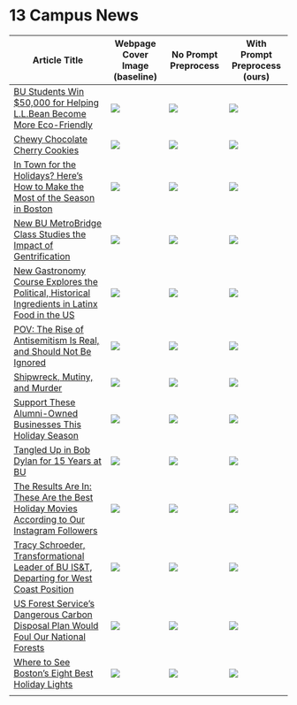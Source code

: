 # 13 Campus News

| Article Title | Webpage Cover Image (baseline) | No Prompt Preprocess | With Prompt Preprocess (ours) |
| ------------- | ------------------------------ | -------------------- | ----------------------------- |
| [BU Students Win $50,000 for Helping L.L.Bean Become More Eco-Friendly](https://www.bu.edu/articles/2023/bu-students-win-bu-sustainability-competition/) | ![](https://www.bu.edu/files/2023/12/Questrom-Sustainability-Competition-winners_feat.jpg) | ![](./original/gif/BU%20Students%20Win%20$50,000%20for%20Helping%20L.L.Bean%20Become%20More%20Eco-Friendly.gif) | ![](./gif/BU%20Students%20Win%20$50,000%20for%20Helping%20L.L.Bean%20Become%20More%20Eco-Friendly.gif)
| [Chewy Chocolate Cherry Cookies](https://www.bu.edu/articles/2023/chewy-chocolate-cherry-cookies/) | ![](https://www.bu.edu/files/2023/12/choco-cookies-IMG_2311-feat-crop.jpg) | ![](./original/gif/Chewy%20Chocolate%20Cherry%20Cookies.gif) | ![](./gif/Chewy%20Chocolate%20Cherry%20Cookies.gif) |
| [In Town for the Holidays? Here’s How to Make the Most of the Season in Boston](https://www.bu.edu/articles/2023/what-to-do-holidays-in-boston/) | ![](https://www.bu.edu/files/2023/12/iStock-182901347-feat-crop.jpg) | ![](./original/gif/In%20Town%20for%20the%20Holidays?%20Here’s%20How%20to%20Make%20the%20Most%20of%20the%20Season%20in%20Boston.gif) | ![](./gif/In%20Town%20for%20the%20Holidays?%20Here’s%20How%20to%20Make%20the%20Most%20of%20the%20Season%20in%20Boston.gif) |
| [New BU MetroBridge Class Studies the Impact of Gentrification](https://www.bu.edu/articles/2023/new-class-studies-impact-of-gentrification/) | ![](https://www.bu.edu/files/2023/12/23-1644-METRO-003-feat-crop.jpg) | ![](./original/gif/New%20BU%20MetroBridge%20Class%20Studies%20the%20Impact%20of%20Gentrification.gif) | ![](./gif/New%20BU%20MetroBridge%20Class%20Studies%20the%20Impact%20of%20Gentrification.gif) |
| [New Gastronomy Course Explores the Political, Historical Ingredients in Latinx Food in the US](https://www.bu.edu/articles/2023/new-gastronomy-course-explores-latinx-food-culture-in-the-us/) | ![](https://www.bu.edu/files/2023/12/Latinx-Food-Course-feat.jpg) | ![](./original/gif/New%20Gastronomy%20Course%20Explores%20the%20Political,%20Historical%20Ingredients%20in%20Latinx%20Food%20in%20the%20US.gif) | ![](./gif/New%20Gastronomy%20Course%20Explores%20the%20Political,%20Historical%20Ingredients%20in%20Latinx%20Food%20in%20the%20US.gif) |
| [POV: The Rise of Antisemitism Is Real, and Should Not Be Ignored](https://www.bu.edu/articles/2023/pov-rise-of-antisemitism-should-not-be-ignored/) | ![](https://www.bu.edu/files/2023/12/POV-Rise-of-Antisemitism-leadin.jpg) | ![](./original/gif/POV:%20The%20Rise%20of%20Antisemitism%20Is%20Real,%20and%20Should%20Not%20Be%20Ignored.gif) | ![](./gif/POV:%20The%20Rise%20of%20Antisemitism%20Is%20Real,%20and%20Should%20Not%20Be%20Ignored.gif) |
| [Shipwreck, Mutiny, and Murder](https://www.bu.edu/articles/2023/master-thriller-david-grann/) | ![](https://www.bu.edu/files/2023/07/Wager5-feat-crop-copy.jpg) | ![](./original/gif/Shipwreck,%20Mutiny,%20and%20Murder.gif) | ![](./gif/Shipwreck,%20Mutiny,%20and%20Murder.gif) |
| [Support These Alumni-Owned Businesses This Holiday Season](https://www.bu.edu/articles/2022/holiday-gift-guide-alumni-owned-businesses/) | ![](https://www.bu.edu/files/2022/12/Alumni-gift-guide-feat.jpg) | ![](./original/gif/Support%20These%20Alumni-Owned%20Businesses%20This%20Holiday%20Season.gif) | ![](./gif/Support%20These%20Alumni-Owned%20Businesses%20This%20Holiday%20Season.gif) |
| [Tangled Up in Bob Dylan for 15 Years at BU](https://www.bu.edu/articles/2023/tangled-up-in-bob-dylan-for-15-years-at-bu/) | ![](https://www.bu.edu/files/2023/12/23-1698-BOBDYLAN-002-vert-crop.jpg) | ![](./original/gif/Tangled%20Up%20in%20Bob%20Dylan%20for%2015%20Years%20at%20BU.gif) | ![](./gif/Tangled%20Up%20in%20Bob%20Dylan%20for%2015%20Years%20at%20BU.gif) |
| [The Results Are In: These Are the Best Holiday Movies According to Our Instagram Followers](https://www.bu.edu/articles/2023/the-best-holiday-movies-according-to-boston-university-instagram-followers/) | ![](https://www.bu.edu/files/2023/12/Hey-BU-Blog-Headers.jpg) | ![](./original/gif/The%20Results%20Are%20In:%20These%20Are%20the%20Best%20Holiday%20Movies%20According%20to%20Our%20Instagram%20Followers.gif) | ![](./gif/The%20Results%20Are%20In:%20These%20Are%20the%20Best%20Holiday%20Movies%20According%20to%20Our%20Instagram%20Followers.gif) |
| [Tracy Schroeder, Transformational Leader of BU IS&T, Departing for West Coast Position](https://www.bu.edu/articles/2023/tracy-schroeder-departing-bu/) | ![](https://www.bu.edu/files/2023/12/Tracy-Schroeder-headshot.jpg) | ![](./original/gif/Tracy%20Schroeder,%20Transformational%20Leader%20of%20BU%20IS&T,%20Departing%20for%20West%20Coast%20Position.gif) | ![](./gif/Tracy%20Schroeder,%20Transformational%20Leader%20of%20BU%20IS&T,%20Departing%20for%20West%20Coast%20Position.gif) |
| [US Forest Service’s Dangerous Carbon Disposal Plan Would Foul Our National Forests](https://www.bu.edu/articles/2023/us-forest-services-carbon-disposal-plan-would-foul-our-national-forests/) | ![](https://www.bu.edu/files/2023/12/Stanislaus-National-Forest-leadin.jpg) | ![](./original/gif/US%20Forest%20Service’s%20Dangerous%20Carbon%20Disposal%20Plan%20Would%20Foul%20Our%20National%20Forests.gif) | ![](./gif/US%20Forest%20Service’s%20Dangerous%20Carbon%20Disposal%20Plan%20Would%20Foul%20Our%20National%20Forests.gif) |
| [Where to See Boston’s Eight Best Holiday Lights](https://www.bu.edu/articles/2022/see-boston-best-holiday-lights/) | ![](https://www.bu.edu/files/2022/12/feat-holiday-light-thumbnail.jpg) | ![](./original/gif/Where%20to%20See%20Boston’s%20Eight%20Best%20Holiday%20Lights.gif) | ![](./gif/Where%20to%20See%20Boston’s%20Eight%20Best%20Holiday%20Lights.gif) |
| []() | ![]() | ![]() | ![]() |
